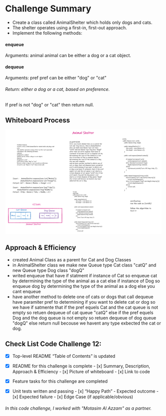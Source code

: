

# Challenge Summary
- Create a class called AnimalShelter which holds only dogs and cats.
- The shelter operates using a first-in, first-out approach.
- Implement the following methods:
#### enqueue
Arguments: animal
animal can be either a dog or a cat object.
#### dequeue
Arguments: pref
pref can be either "dog" or "cat"
###### Return: either a dog or a cat, based on preference.
If pref is not "dog" or "cat" then return null.



## Whiteboard Process
![whiteboard](/img/code12.png)


## Approach & Efficiency
- created Animal Class as a parent for Cat and  Dog Classes
- in AnimalShelter class we make new Queue type Cat class "catQ" and new Queue type Dog class "dogQ"
- writed enqueue that have if statment if instance of Cat so enqueue cat by determining the type of the animal as a cat else if instance of Dog so enqueue dog by determining the type of the animal as a dog else you cant enqueue 
- have another method to delete one of cats or dogs that call dequeue have paramiter pref to determining if you want to delete cat or dog so we have if satmente that if the pref equels Cat and the cat queue is not empty so retuen dequeue of cat queue "catQ" else if the pref equels Dog and the dog queue is not empty so retuen dequeue of dog queue "dogQ" else return null becouse we havent any type exbected the cat or dog.



## Check List Code Challenge 12:
 - [x] Top-level README “Table of Contents” is updated
 - [x] README for this challenge is complete
       - [x] Summary, Description, Approach & Efficiency
       - [x] Picture of whiteboard
       - [x] Link to code
 - [x] Feature tasks for this challenge are completed
 - [x] Unit tests written and passing
       - [x] “Happy Path” - Expected outcome
       - [x] Expected failure
       - [x] Edge Case (if applicable/obvious)


 ###### In this code challenge, I worked with "Motasim Al Azzam" as a partner.      